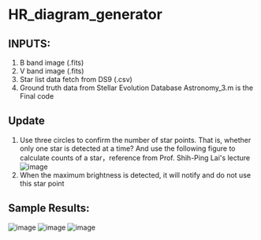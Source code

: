 # HR_diagram_generator
## INPUTS:
1. B band image (.fits)
2. V band image (.fits)
3. Star list data fetch from DS9 (.csv)
4. Ground truth data from  Stellar Evolution Database
Astronomy_3.m is the Final code

## Update 
1.  Use three circles to confirm the number of star points. That is, whether only one star is detected at a time? And use the following figure to calculate counts of a star，reference from Prof. Shih-Ping Lai's lecture
![image](https://user-images.githubusercontent.com/85045910/148628209-0cf3ca0c-f557-4fff-b37c-20a2f1023583.png)
2. When the maximum brightness is detected, it will notify and do not use this star point

## Sample Results:

![image](https://user-images.githubusercontent.com/85045910/207783785-95665491-7642-4f7c-8aa1-cd8deafb4b69.png)
![image](https://user-images.githubusercontent.com/85045910/207783920-66b06b1f-394f-40e9-83c3-7f541c2b010b.png)
![image](https://user-images.githubusercontent.com/85045910/207784084-dcd4292a-b5ef-430b-bfa8-abe4f2b22ee8.png)

